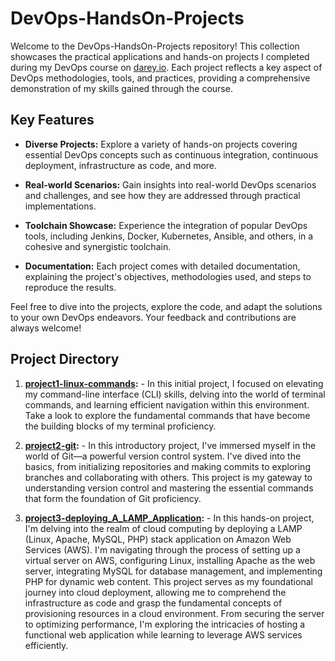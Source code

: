 # DevOps-HandsOn-Projects

Welcome to the DevOps-HandsOn-Projects repository! This collection showcases the practical applications and hands-on projects I completed during my DevOps course on [darey.io](https://www.darey.io/). Each project reflects a key aspect of DevOps methodologies, tools, and practices, providing a comprehensive demonstration of my skills gained through the course.

## Key Features
- **Diverse Projects:** Explore a variety of hands-on projects covering essential DevOps concepts such as continuous integration, continuous deployment, infrastructure as code, and more.
  
- **Real-world Scenarios:** Gain insights into real-world DevOps scenarios and challenges, and see how they are addressed through practical implementations.

- **Toolchain Showcase:** Experience the integration of popular DevOps tools, including Jenkins, Docker, Kubernetes, Ansible, and others, in a cohesive and synergistic toolchain.

- **Documentation:** Each project comes with detailed documentation, explaining the project's objectives, methodologies used, and steps to reproduce the results.

Feel free to dive into the projects, explore the code, and adapt the solutions to your own DevOps endeavors. Your feedback and contributions are always welcome!

## Project Directory
1. **[project1-linux-commands](https://github.com/B-Akapo/Darey.io/tree/main/project1-linux-commands):** - In this initial project, I focused on elevating my command-line interface (CLI) skills, delving into the world of terminal commands, and learning efficient navigation within this environment. Take a look to explore the fundamental commands that have become the building blocks of my terminal proficiency.

2. **[project2-git](https://github.com/B-Akapo/Darey.io/tree/main/project2-git):** - In this introductory project, I've immersed myself in the world of Git—a powerful version control system. I've dived into the basics, from initializing repositories and making commits to exploring branches and collaborating with others. This project is my gateway to understanding version control and mastering the essential commands that form the foundation of Git proficiency.

3. **[project3-deploying_A_LAMP_Application](https://github.com/B-Akapo/Darey.io/tree/main/project3-deploying_A_LAMP_Application):** - In this hands-on project, I'm delving into the realm of cloud computing by deploying a LAMP (Linux, Apache, MySQL, PHP) stack application on Amazon Web Services (AWS). I'm navigating through the process of setting up a virtual server on AWS, configuring Linux, installing Apache as the web server, integrating MySQL for database management, and implementing PHP for dynamic web content. This project serves as my foundational journey into cloud deployment, allowing me to comprehend the infrastructure as code and grasp the fundamental concepts of provisioning resources in a cloud environment. From securing the server to optimizing performance, I'm exploring the intricacies of hosting a functional web application while learning to leverage AWS services efficiently.
